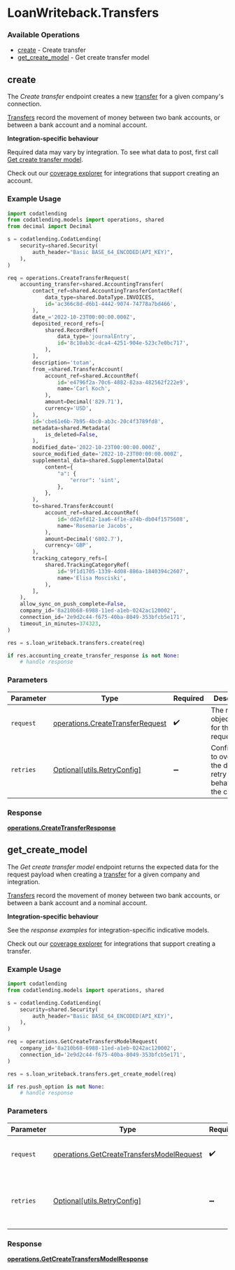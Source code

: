 # LoanWriteback.Transfers

### Available Operations

* [create](#create) - Create transfer
* [get_create_model](#get_create_model) - Get create transfer model

## create

The *Create transfer* endpoint creates a new [transfer](https://docs.codat.io/lending-api#/schemas/Transfer) for a given company's connection.

[Transfers](https://docs.codat.io/lending-api#/schemas/Transfer) record the movement of money between two bank accounts, or between a bank account and a nominal account.

**Integration-specific behaviour**

Required data may vary by integration. To see what data to post, first call [Get create transfer model](https://docs.codat.io/lending-api#/operations/get-create-transfers-model).

Check out our [coverage explorer](https://knowledge.codat.io/supported-features/accounting?view=tab-by-data-type&dataType=transfers) for integrations that support creating an account.


### Example Usage

```python
import codatlending
from codatlending.models import operations, shared
from decimal import Decimal

s = codatlending.CodatLending(
    security=shared.Security(
        auth_header="Basic BASE_64_ENCODED(API_KEY)",
    ),
)

req = operations.CreateTransferRequest(
    accounting_transfer=shared.AccountingTransfer(
        contact_ref=shared.AccountingTransferContactRef(
            data_type=shared.DataType.INVOICES,
            id='ac366c8d-d6b1-4442-9074-74778a7bd466',
        ),
        date_='2022-10-23T00:00:00.000Z',
        deposited_record_refs=[
            shared.RecordRef(
                data_type='journalEntry',
                id='8c10ab3c-dca4-4251-904e-523c7e0bc717',
            ),
        ],
        description='totam',
        from_=shared.TransferAccount(
            account_ref=shared.AccountRef(
                id='e4796f2a-70c6-4882-82aa-482562f222e9',
                name='Carl Koch',
            ),
            amount=Decimal('829.71'),
            currency='USD',
        ),
        id='cbe61e6b-7b95-4bc0-ab3c-20c4f3789fd8',
        metadata=shared.Metadata(
            is_deleted=False,
        ),
        modified_date='2022-10-23T00:00:00.000Z',
        source_modified_date='2022-10-23T00:00:00.000Z',
        supplemental_data=shared.SupplementalData(
            content={
                "a": {
                    "error": 'sint',
                },
            },
        ),
        to=shared.TransferAccount(
            account_ref=shared.AccountRef(
                id='dd2efd12-1aa6-4f1e-a74b-db04f1575608',
                name='Rosemarie Jacobs',
            ),
            amount=Decimal('6802.7'),
            currency='GBP',
        ),
        tracking_category_refs=[
            shared.TrackingCategoryRef(
                id='9f1d1705-1339-4d08-886a-1840394c2607',
                name='Elisa Mosciski',
            ),
        ],
    ),
    allow_sync_on_push_complete=False,
    company_id='8a210b68-6988-11ed-a1eb-0242ac120002',
    connection_id='2e9d2c44-f675-40ba-8049-353bfcb5e171',
    timeout_in_minutes=374323,
)

res = s.loan_writeback.transfers.create(req)

if res.accounting_create_transfer_response is not None:
    # handle response
```

### Parameters

| Parameter                                                                            | Type                                                                                 | Required                                                                             | Description                                                                          |
| ------------------------------------------------------------------------------------ | ------------------------------------------------------------------------------------ | ------------------------------------------------------------------------------------ | ------------------------------------------------------------------------------------ |
| `request`                                                                            | [operations.CreateTransferRequest](../../models/operations/createtransferrequest.md) | :heavy_check_mark:                                                                   | The request object to use for the request.                                           |
| `retries`                                                                            | [Optional[utils.RetryConfig]](../../models/utils/retryconfig.md)                     | :heavy_minus_sign:                                                                   | Configuration to override the default retry behavior of the client.                  |


### Response

**[operations.CreateTransferResponse](../../models/operations/createtransferresponse.md)**


## get_create_model

The *Get create transfer model* endpoint returns the expected data for the request payload when creating a [transfer](https://docs.codat.io/lending-api#/schemas/Transfer) for a given company and integration.

[Transfers](https://docs.codat.io/lending-api#/schemas/Transfer) record the movement of money between two bank accounts, or between a bank account and a nominal account.

**Integration-specific behaviour**

See the *response examples* for integration-specific indicative models.

Check out our [coverage explorer](https://knowledge.codat.io/supported-features/accounting?view=tab-by-data-type&dataType=transfers) for integrations that support creating a transfer.


### Example Usage

```python
import codatlending
from codatlending.models import operations, shared

s = codatlending.CodatLending(
    security=shared.Security(
        auth_header="Basic BASE_64_ENCODED(API_KEY)",
    ),
)

req = operations.GetCreateTransfersModelRequest(
    company_id='8a210b68-6988-11ed-a1eb-0242ac120002',
    connection_id='2e9d2c44-f675-40ba-8049-353bfcb5e171',
)

res = s.loan_writeback.transfers.get_create_model(req)

if res.push_option is not None:
    # handle response
```

### Parameters

| Parameter                                                                                              | Type                                                                                                   | Required                                                                                               | Description                                                                                            |
| ------------------------------------------------------------------------------------------------------ | ------------------------------------------------------------------------------------------------------ | ------------------------------------------------------------------------------------------------------ | ------------------------------------------------------------------------------------------------------ |
| `request`                                                                                              | [operations.GetCreateTransfersModelRequest](../../models/operations/getcreatetransfersmodelrequest.md) | :heavy_check_mark:                                                                                     | The request object to use for the request.                                                             |
| `retries`                                                                                              | [Optional[utils.RetryConfig]](../../models/utils/retryconfig.md)                                       | :heavy_minus_sign:                                                                                     | Configuration to override the default retry behavior of the client.                                    |


### Response

**[operations.GetCreateTransfersModelResponse](../../models/operations/getcreatetransfersmodelresponse.md)**

